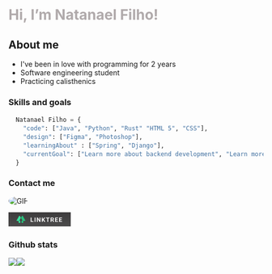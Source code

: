 <h1 style="color:#B0AAAB">Hi, I’m Natanael Filho!</h1>

##  About me
<!-- 
<img align="right" alt="GIF" height="160px" src="https://i.pinimg.com/originals/87/64/6c/87646c5cda56fa0f905d7021dcb7cb3f.gif"/> -->

<!-- <img align="right" alt="GIF" height="120px" src="https://media.giphy.com/media/VXJWhaO7afRe/giphy.gif"/>
<br/> -->

+ I've been in love with programming for 2 years
+ Software engineering student
+ Practicing calisthenics

### Skills and goals

```Python
  Natanael Filho = {
    "code": ["Java", "Python", "Rust" "HTML 5", "CSS"],
    "design": ["Figma", "Photoshop"],
    "learningAbout" : ["Spring", "Django"],
    "currentGoal": ["Learn more about backend development", "Learn more about security software development" "Start to contribute more with the open source community"]
  }
```

### Contact me

<img  alt="GIF" height="123px" style="border-radius: 50%;" src="https://media.giphy.com/media/X7NFveezX68Cc/giphy.gif"/>

[<img src="./img/linktree-button.png">](https://linktr.ee/natalfernandes)



### Github stats

<a href="https://github.com/francisco1code/github-readme-statst">
  <img align="left"  height='140px' src="https://github-readme-stats.vercel.app/api?username=fernandes-natanael&show_icons=true&theme=dracula" />
</a>

<a href="https://github.com/francisco1code/github-readme-stats">
  <img align="left" height='140px' src="https://github-readme-stats.vercel.app/api/top-langs/?username=fernandes-natanael&hide=jupyter%20notebook,html&layout=compact&theme=dracula" />
</a>
